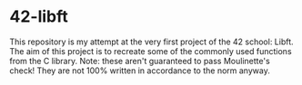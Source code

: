 # 42-libft

This repository is my attempt at the very first project of the 42 school: Libft. The aim of this project is to recreate some of the commonly used functions from the C library. Note: these aren't guaranteed to pass Moulinette's check! They are not 100% written in accordance to the norm anyway.